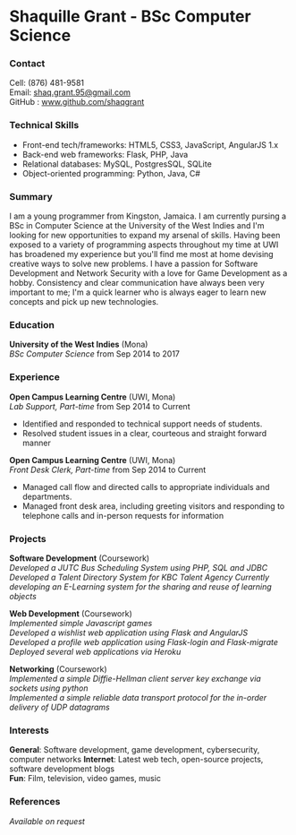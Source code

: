# Shaquille Grant - BSc Computer Science

### Contact

Cell:  (876) 481-9581  
Email: shaq.grant.95@gmail.com  
GitHub : www.github.com/shaqgrant

### Technical Skills

* Front-end tech/frameworks: HTML5, CSS3, JavaScript, AngularJS 1.x
* Back-end web frameworks: Flask, PHP, Java
* Relational databases: MySQL, PostgresSQL, SQLite
* Object-oriented programming: Python, Java, C\#

### Summary

I am a young programmer from Kingston, Jamaica. I am currently pursing a BSc in Computer Science at the University of the West Indies and I'm looking for new opportunities to expand my arsenal of skills. Having been exposed to a variety of programming aspects throughout my time at UWI has broadened my experience but you'll find me most at home devising creative ways to solve new problems. I have a passion for Software Development and Network Security with a love for Game Development as a hobby. Consistency and clear communication have always been very important to me; I'm a quick learner who is always eager to learn new concepts and pick up new technologies.

### Education

**University of the West Indies** (Mona)  
*BSc Computer Science* from Sep 2014 to 2017

### Experience

**Open Campus Learning Centre** (UWI, Mona)  
*Lab Support, Part-time* from Sep 2014 to Current

* Identified and responded to technical support needs of students.
* Resolved student issues in a clear, courteous and straight forward manner

**Open Campus Learning Centre** (UWI, Mona)  
*Front Desk Clerk, Part-time* from Sep 2014 to Current

* Managed call flow and directed calls to appropriate individuals and departments.
* Managed front desk area, including greeting visitors and responding to telephone calls and in-person requests for information

### Projects

**Software Development** (Coursework)  
*Developed a JUTC Bus Scheduling System using PHP, SQL and JDBC*  
*Developed a  Talent Directory System for KBC Talent Agency* 
*Currently developing an E-Learning system for the sharing and reuse of learning objects*

**Web Development** (Coursework)  
*Implemented simple Javascript games*  
*Developed a wishlist web application using Flask and AngularJS*  
*Developed a profile web application using Flask-login and Flask-migrate*  
*Deployed several web applications via Heroku*

**Networking** (Coursework)  
*Implemented a simple Diffie-Hellman client server key exchange via sockets using python*  
*Implemented a simple reliable data transport protocol for the in-order delivery of UDP datagrams*


### Interests

**General**: Software development, game development, cybersecurity, computer networks
**Internet**: Latest web tech, open-source projects, software development blogs  
**Fun**: Film, television, video games, music


### References
*Available on request*

